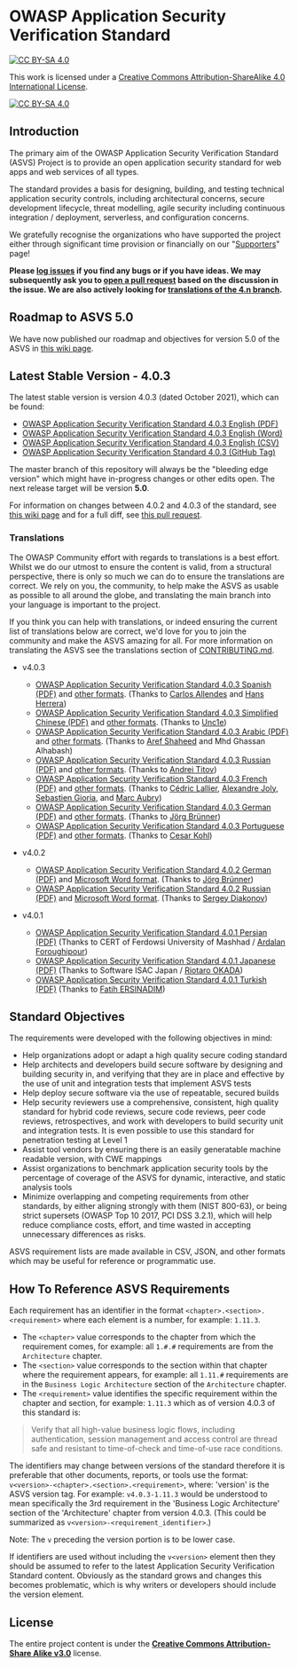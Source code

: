  # OWASP Application Security Verification Standard
[![CC BY-SA 4.0][cc-by-sa-shield]][cc-by-sa]

This work is licensed under a
[Creative Commons Attribution-ShareAlike 4.0 International License][cc-by-sa].

[![CC BY-SA 4.0][cc-by-sa-image]][cc-by-sa]

[cc-by-sa]: http://creativecommons.org/licenses/by-sa/4.0/
[cc-by-sa-image]: https://licensebuttons.net/l/by-sa/4.0/88x31.png
[cc-by-sa-shield]: https://img.shields.io/badge/License-CC%20BY--SA%204.0-blue.svg
 
## Introduction

The primary aim of the OWASP Application Security Verification Standard (ASVS) Project is to provide an open application security standard for web apps and web services of all types.

The standard provides a basis for designing, building, and testing technical application security controls, including architectural concerns, secure development lifecycle, threat modelling, agile security including continuous integration / deployment, serverless, and configuration concerns.

We gratefully recognise the organizations who have supported the project either through significant time provision or financially on our "[Supporters](SUPPORTERS.md)" page!

**Please [log issues](https://github.com/OWASP/ASVS/issues) if you find any bugs or if you have ideas. We may subsequently ask you to [open a pull request](https://github.com/OWASP/ASVS/pulls) based on the discussion in the issue. We are also actively looking for [translations of the 4.n branch](CONTRIBUTING.md#translations).**

## Roadmap to ASVS 5.0

We have now published our roadmap and objectives for version 5.0 of the ASVS in [this wiki page](https://github.com/OWASP/ASVS/wiki/Roadmap-to-version-5.0).

## Latest Stable Version - 4.0.3

The latest stable version is version 4.0.3 (dated October 2021), which can be found:
* [OWASP Application Security Verification Standard 4.0.3 English (PDF)](https://github.com/OWASP/ASVS/raw/v4.0.3/4.0/OWASP%20Application%20Security%20Verification%20Standard%204.0.3-en.pdf)
* [OWASP Application Security Verification Standard 4.0.3 English (Word)](https://github.com/OWASP/ASVS/raw/v4.0.3/4.0/docs_en/OWASP%20Application%20Security%20Verification%20Standard%204.0.3-en.docx)
* [OWASP Application Security Verification Standard 4.0.3 English (CSV)](https://github.com/OWASP/ASVS/raw/v4.0.3/4.0/docs_en/OWASP%20Application%20Security%20Verification%20Standard%204.0.3-en.csv)
* [OWASP Application Security Verification Standard 4.0.3 (GitHub Tag)](https://github.com/OWASP/ASVS/tree/v4.0.3)

The master branch of this repository will always be the "bleeding edge version" which might have in-progress changes or other edits open. The next release target will be version **5.0**.

For information on changes between 4.0.2 and 4.0.3 of the standard, see [this wiki page](https://github.com/OWASP/ASVS/wiki/What-is-new-in-version-4.0.3) and for a full diff, see [this pull request](https://github.com/OWASP/ASVS/pull/1104/files?file-filters%5B%5D=.md&file-filters%5B%5D=.py&file-filters%5B%5D=.sh&file-filters%5B%5D=.yml&file-filters%5B%5D=No+extension).

### Translations

The OWASP Community effort with regards to translations is a best effort. Whilst we do our utmost to ensure the content is valid, from a structural perspective, there is only so much we can do to ensure the translations are correct. We rely on you, the community, to help make the ASVS as usable as possible to all around the globe, and translating the main branch into your language is important to the project.

If you think you can help with translations, or indeed ensuring the current list of translations below are correct, we'd love for you to join the community and make the ASVS amazing for all. For more information on translating the ASVS see the translations section of [CONTRIBUTING.md](CONTRIBUTING.md#translations).

* v4.0.3
    * [OWASP Application Security Verification Standard 4.0.3 Spanish (PDF)](4.0/OWASP%20Application%20Security%20Verification%20Standard%204.0.3-es.pdf) and [other formats](4.0/docs_es). (Thanks to [Carlos Allendes](https://github.com/CarlosAllendes) and [Hans Herrera](https://github.com/hansphp))
    * [OWASP Application Security Verification Standard 4.0.3 Simplified Chinese (PDF)](4.0/OWASP%20Application%20Security%20Verification%20Standard%204.0.3-zh-cn.pdf) and [other formats](4.0/docs_zh-cn).  (Thanks to [Unc1e](https://github.com/hi-unc1e))
    * [OWASP Application Security Verification Standard 4.0.3 Arabic (PDF)](4.0/OWASP%20Application%20Security%20Verification%20Standard%204.0.3-ar.pdf) and [other formats](4.0/docs_ar).  (Thanks to [Aref Shaheed](https://github.com/aref2008) and Mhd Ghassan Alhabash)
    * [OWASP Application Security Verification Standard 4.0.3 Russian (PDF)](4.0/OWASP%20Application%20Security%20Verification%20Standard%204.0.3-ru.pdf) and [other formats](4.0/docs_ru). (Thanks to [Andrei Titov](https://github.com/andrettv))
    * [OWASP Application Security Verification Standard 4.0.3 French (PDF)](4.0/OWASP%20Application%20Security%20Verification%20Standard%204.0.3-fr.pdf) and [other formats](4.0/docs_fr). (Thanks to [Cédric Lallier](https://github.com/clallier94), [Alexandre Joly](https://github.com/inaz0), [Sebastien Gioria](https://github.com/SPoint42), and [Marc Aubry](https://github.com/Marx314))
    * [OWASP Application Security Verification Standard 4.0.3 German (PDF)](4.0/OWASP%20Application%20Security%20Verification%20Standard%204.0.3-de.pdf) and [other formats](4.0/docs_de). (Thanks to [Jörg Brünner](https://github.com/JoergBruenner))
    * [OWASP Application Security Verification Standard 4.0.3 Portuguese (PDF)](4.0/OWASP%20Application%20Security%20Verification%20Standard%204.0.3-pt.pdf) and [other formats](4.0/docs_pt). (Thanks to [Cesar Kohl](https://github.com/cesarkohl))
    
* v4.0.2
    * [OWASP Application Security Verification Standard 4.0.2 German (PDF)](4.0/OWASP%20Application%20Security%20Verification%20Standard%204.0.2-de.pdf) and [Microsoft Word format](4.0/docs_de/OWASP%20Application%20Security%20Verification%20Standard%204.0.2-de.docx). (Thanks to [Jörg Brünner](https://github.com/JoergBruenner)) 
    * [OWASP Application Security Verification Standard 4.0.2 Russian (PDF)](4.0/OWASP%20Application%20Security%20Verification%20Standard%204.0.2-ru.pdf) and [Microsoft Word format](4.0/docs_ru/OWASP%20Application%20Security%20Verification%20Standard%204.0.2-ru.docx). (Thanks to [Sergey Diakonov](https://github.com/sergeydiak1980))
 * v4.0.1
    * [OWASP Application Security Verification Standard 4.0.1 Persian (PDF)](4.0/OWASP%20Application%20Security%20Verification%20Standard%204.0.1-fa.pdf) (Thanks to CERT of Ferdowsi University of Mashhad / [Ardalan Foroughipour](https://github.com/ardalanForoughipour))
    * [OWASP Application Security Verification Standard 4.0.1 Japanese (PDF)](4.0/OWASP%20Application%20Security%20Verification%20Standard%204.0.1-ja.pdf) (Thanks to Software ISAC Japan / [Riotaro OKADA](https://github.com/okdt))
    * [OWASP Application Security Verification Standard 4.0.1 Turkish (PDF)](4.0/OWASP%20Application%20Security%20Verification%20Standard%204.0.1-tr.pdf) (Thanks to [Fatih ERSINADIM](https://github.com/fatihersinadim))

## Standard Objectives

The requirements were developed with the following objectives in mind:

* Help organizations adopt or adapt a high quality secure coding standard
* Help architects and developers build secure software by designing and building security in, and verifying that they are in place and effective by the use of unit and integration tests that implement ASVS tests
* Help deploy secure software via the use of repeatable, secured builds
* Help security reviewers use a comprehensive, consistent, high quality standard for hybrid code reviews, secure code reviews, peer code reviews, retrospectives, and work with developers to build security unit and integration tests. It is even possible to use this standard for penetration testing at Level 1
* Assist tool vendors by ensuring there is an easily generatable machine readable version, with CWE mappings
* Assist organizations to benchmark application security tools by the percentage of coverage of the ASVS for dynamic, interactive, and static analysis tools
* Minimize overlapping and competing requirements from other standards, by either aligning strongly with them (NIST 800-63), or being strict supersets (OWASP Top 10 2017, PCI DSS 3.2.1), which will help reduce compliance costs, effort, and time wasted in accepting unnecessary differences as risks.

ASVS requirement lists are made available in CSV, JSON, and other formats which may be useful for reference or programmatic use.

## How To Reference ASVS Requirements

Each requirement has an identifier in the format `<chapter>.<section>.<requirement>` where each element is a number, for example: `1.11.3`.
- The `<chapter>` value corresponds to the chapter from which the requirement comes, for example: all `1.#.#` requirements are from the `Architecture` chapter.
- The `<section>` value corresponds to the section within that chapter where the requirement appears, for example: all `1.11.#` requirements are in the `Business Logic Architecture` section of the `Architecture` chapter.
- The `<requirement>` value identifies the specific requirement within the chapter and section, for example: `1.11.3` which as of version 4.0.3 of this standard is:

> Verify that all high-value business logic flows, including authentication, session management and access control are thread safe and resistant to time-of-check and time-of-use race conditions.

The identifiers may change between versions of the standard therefore it is preferable that other documents, reports, or tools use the format: `v<version>-<chapter>.<section>.<requirement>`, where: 'version' is the ASVS version tag. For example: `v4.0.3-1.11.3` would be understood to mean specifically the 3rd requirement in the 'Business Logic Architecture' section of the 'Architecture' chapter from version 4.0.3. (This could be summarized as `v<version>-<requirement_identifier>`.)

Note: The `v` preceding the version portion is to be lower case.

If identifiers are used without including the `v<version>` element then they should be assumed to refer to the latest Application Security Verification Standard content. Obviously as the standard grows and changes this becomes problematic, which is why writers or developers should include the version element.

## License

The entire project content is under the **[Creative Commons Attribution-Share Alike v3.0](https://creativecommons.org/licenses/by-sa/3.0/)** license.
